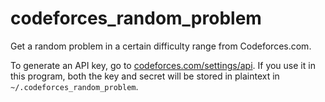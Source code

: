 # codeforces_random_problem

Get a random problem in a certain difficulty range from Codeforces.com.

To generate an API key, go to [codeforces.com/settings/api](https://codeforces.com/settings/api). If you use it in this program, both the key and secret will be stored in plaintext in `~/.codeforces_random_problem`.
